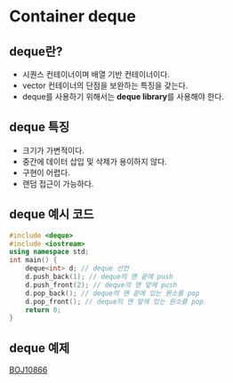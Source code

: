 Container deque
==============
## deque란?
- 시퀀스 컨테이너이며 배열 기반 컨테이너이다.
- vector 컨테이너의 단점을 보완하는 특징을 갖는다.
- deque를 사용하기 위해서는 **deque library**를 사용해야 한다.
## deque 특징
- 크기가 가변적이다.
- 중간에 데이터 삽입 및 삭제가 용이하지 않다.
- 구현이 어렵다.
- 랜덤 접근이 가능하다.
## deque 예시 코드
~~~cpp
#include <deque>
#include <iostream>
using namespace std;
int main() {
    deque<int> d; // deque 선언
    d.push_back(1); // deque의 맨 끝에 push
    d.push_front(2); // deque의 맨 앞에 push
    d.pop_back(); // deque의 맨 끝에 있는 원소를 pop
    d.pop_front(); // deque의 맨 앞에 있는 원소를 pop
    return 0;
}
~~~
## deque 예제
[BOJ10866](https://github.com/kkoon9/algorithm/blob/master/BOJ10866.cpp)
